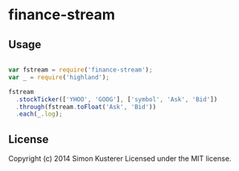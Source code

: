 # finance-stream

## Usage

```javascript

var fstream = require('finance-stream');
var _ = require('highland');

fstream
  .stockTicker(['YHOO', 'GOOG'], ['symbol', 'Ask', 'Bid'])
  .through(fstream.toFloat('Ask', 'Bid'))
  .each(_.log);

```

## License
Copyright (c) 2014 Simon Kusterer
Licensed under the MIT license.